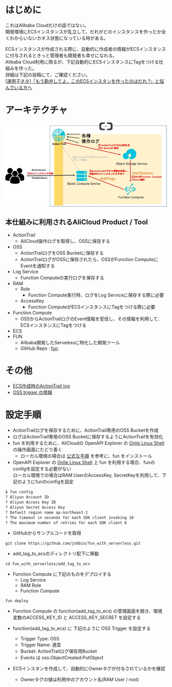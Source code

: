 # はじめに
これはAlibaba Cloudだけの話ではない。  
開発環境にECSインスタンスが乱立して、だれがどのインスタンスを作ったか全くわからいないカオス状態になっている時がある。

ECSインスタンスが作成される際に、自動的に作成者の情報がECSインスタンスに付与されるときっと管理者も開発者も幸せになれる。  
Alibaba Cloud利用に限るが、下記自動的にECSインスタンスにTagをつける仕組みを作った。  
詳細は下記の投稿にて、ご確認ください。  
[[運用子ネタ]「もう勘弁してよ、このECSインスタンを作ったのはだれ ?」と悩んでいる方へ](https://qiita.com/jobbin/items/44197030d87901249d70)


# アーキテクチャ

![architecture](addTag2Ecs.jpg)

## 本仕組みに利用されるAliCloud Product / Tool

- ActionTrail
    - AliCloud操作ログを取得し、OSSに保存する
- OSS
    - ActionTrailログをOSS Bucketに保存する
    - ActionTrailログがOSSに保存されたら、OSSがFunction ComputeにEventを通知する
- Log Service
    - Function Computeの実行ログを保存する
- RAM
    - Role
        - Function Compute実行時、ログをLog Serviceに保存する際に必要
    - AccessKey
        - Function ComputeがECSインスタンスにTagをつける際に必要 
- Function Compute
    - OSSからActionTrailログのEvent情報を受信し、その情報を利用して、ECSインスタンスにTagをつける
- ECS
- FUN
  - Alibaba開発したServelessに特化した開発ツール
  - GitHub Repo : [fun](https://github.com/aliyun/fun)

# その他

- [ECS作成時のActionTrail log](./run_ecs_actiontrail_log.json)
- [OSS trigger の情報](./oss_trigger_info.json)

# 設定手順

- ActionTrailログを保存するために、ActionTrail専用のOSS Bucketを作成
- ログはActionTrail専用のOSS Bucketに保存するようにActionTrailを有効化
- fun を利用するために、AliCloudの OpenAPI Explorer の [Onlie Linux Shell](https://api.alibabacloud.com/#/cli) の操作画面にたどり着く
    - ローカル環境の場合は [公式な手順](https://github.com/aliyun/fun/blob/master/docs/usage/installation.md) を参考に、fun をインストール
- OpenAPI Explorer の [Onlie Linux Shell](https://api.alibabacloud.com/#/cli) 上 fun を利用する場合、funのconfigを設定する必要がない  
ローカル環境での場合はRAM UserのAccessKey, SecretKeyを利用して、下記のようにfunのconfigを設定

```
$ fun config
? Aliyun Account ID 
? Aliyun Access Key ID 
? Aliyun Secret Access Key 
? Default region name ap-northeast-1
? The timeout in seconds for each SDK client invoking 10
? The maximum number of retries for each SDK client 6

```
- GitHubからサンプルコードを取得

```
git clone https://github.com/jobbin/fun_with_serverless.git
```

- add_tag_to_ecsのディレクトリ配下に移動
```
cd fun_with_serverless/add_tag_to_ecs
```
- Function Compute に下記のものをデプロイする
    - Log Service
    - RAM Role
    - Function Compute 
```
fun deploy
```

- Function Compute の function(add_tag_to_ecs) の管理画面を開き、環境変数のACCESS_KEY_ID と ACCESS_KEY_SECRET を設定する

- function(add_tag_to_ecs) に 下記のように OSS Trigger を設定する
    - Trigger Type: OSS
    - Trigger Name: 適宜
    - Bucket: ActionTrailログ保存用Bucket
    - Events は oss:ObjectCreated:PutObject

- ECSインスタンを作成して、自動的にOwnerタグが付与されているかを確認
    - Ownerタグの値は利用中のアカウント名(RAM User / root)



